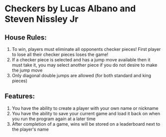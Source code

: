 # Checkers by Lucas Albano and Steven Nissley Jr

## House Rules:
1. To win, players must eliminate all opponents checker pieces! First player to lose all their checker pieces loses the game!
2. If a checker piece is selected and has a jump move available then it must take it, you may select another piece if you do not desire to make the jump move
3. Only diagonal double jumps are allowed (for both standard and king pieces)

## Features:
1. You have the ability to create a player with your own name or nickname
2. You have the ability to save your current game and load it back on when you run the program again at a later time
3. After completion of a game, wins will be stored on a leaderboard next to the player's name